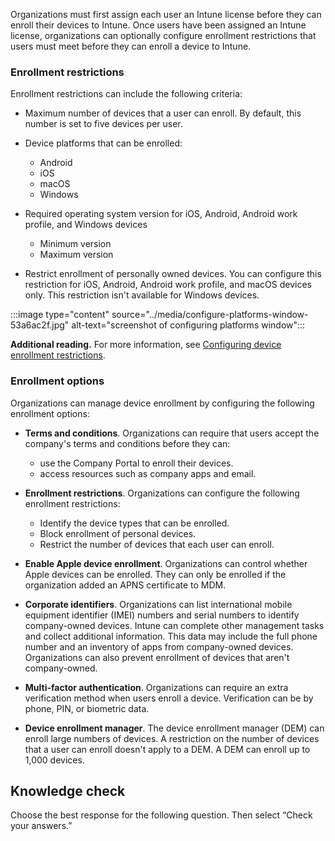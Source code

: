Organizations must first assign each user an Intune license before they can enroll their devices to Intune. Once users have been assigned an Intune license, organizations can optionally configure enrollment restrictions that users must meet before they can enroll a device to Intune.

### Enrollment restrictions

Enrollment restrictions can include the following criteria:<br>

 -  Maximum number of devices that a user can enroll. By default, this number is set to five devices per user.
 -  Device platforms that can be enrolled:
    
     -  Android
     -  iOS
     -  macOS
     -  Windows

 -  Required operating system version for iOS, Android, Android work profile, and Windows devices
    
     -  Minimum version
     -  Maximum version
 -  Restrict enrollment of personally owned devices. You can configure this restriction for iOS, Android, Android work profile, and macOS devices only. This restriction isn't available for Windows devices.

:::image type="content" source="../media/configure-platforms-window-53a6ac2f.jpg" alt-text="screenshot of configuring platforms window":::


**Additional reading.** For more information, see [Configuring device enrollment restrictions](https://docs.microsoft.com/intune/enrollment-restrictions-set#set-device-type-restrictions?azure-portal=true).

### Enrollment options

Organizations can manage device enrollment by configuring the following enrollment options:

 -  **Terms and conditions**. Organizations can require that users accept the company's terms and conditions before they can:
    
     -  use the Company Portal to enroll their devices.
     -  access resources such as company apps and email.
 -  **Enrollment restrictions**. Organizations can configure the following enrollment restrictions:
    
     -  Identify the device types that can be enrolled.
     -  Block enrollment of personal devices.
     -  Restrict the number of devices that each user can enroll.
 -  **Enable Apple device enrollment**. Organizations can control whether Apple devices can be enrolled. They can only be enrolled if the organization added an APNS certificate to MDM.
 -  **Corporate identifiers**. Organizations can list international mobile equipment identifier (IMEI) numbers and serial numbers to identify company-owned devices. Intune can complete other management tasks and collect additional information. This data may include the full phone number and an inventory of apps from company-owned devices. Organizations can also prevent enrollment of devices that aren't company-owned.
 -  **Multi-factor authentication**. Organizations can require an extra verification method when users enroll a device. Verification can be by phone, PIN, or biometric data.
 -  **Device enrollment manager**. The device enrollment manager (DEM) can enroll large numbers of devices. A restriction on the number of devices that a user can enroll doesn't apply to a DEM. A DEM can enroll up to 1,000 devices.

## Knowledge check

Choose the best response for the following question. Then select “Check your answers.”